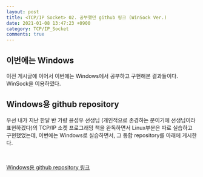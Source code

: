 ```yaml
---
layout: post
title: <TCP/IP Socket> 02. 공부했던 github 링크 (WinSock Ver.)
date: 2021-01-08 13:47:23 +0900
category: TCP/IP_Socket
comments: true
---
```


## 이번에는 Windows

이전 게시글에 이어서 이번에는 Windows에서 공부하고 구현해본 결과들이다. WinSock을 이용하였다.

## Windows용 github repository

우선 내가 지난 한달 반 가량 윤성우 선생님 (개인적으로 존경하는 분이기에 선생님이라 표현하겠다)의 TCP/IP 소켓 프로그래밍 책을 완독하면서 Linux부분은 따로 실습하고 구현했었는데, 이번에는 Windows로 실습하면서, 그 통합 repository를 아래에 게시한다.

<br/>

[Windows용 github repository 링크](https://github.com/Herrtane/StudyOfWinsocket)